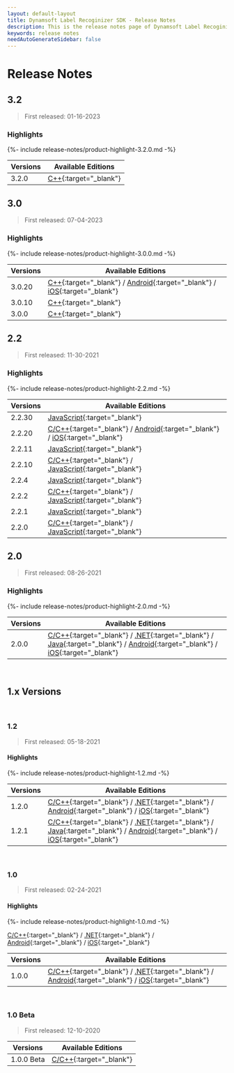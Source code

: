 ```yaml
---
layout: default-layout
title: Dynamsoft Label Recoginizer SDK - Release Notes
description: This is the release notes page of Dynamsoft Label Recoginizer SDK.
keywords: release notes
needAutoGenerateSidebar: false
---
```


# Release Notes

## 3.2

> First released: 01-16-2023

### Highlights

{%- include release-notes/product-highlight-3.2.0.md -%}

| Versions | Available Editions                                         |
| -------- | ---------------------------------------------------------- |
| 3.2.0    | [C++]({{site.cpp}}release-notes/cpp-3.html#320-01162024){:target="_blank"} |

## 3.0

> First released: 07-04-2023

### Highlights

{%- include release-notes/product-highlight-3.0.0.md -%}

| Versions | Available Editions                                         |
| -------- | ---------------------------------------------------------- |
| 3.0.20 | [C++]({{site.cpp}}release-notes/cpp-3.html#3020-10262023){:target="_blank"} / [Android]({{site.android}}release-notes/android-3.html#3020-12072023){:target="_blank"} / [iOS]({{site.objectivec-swift}}release-notes/ios-3.html#3020-12072023){:target="_blank"} |
| 3.0.10 | [C++]({{site.cpp}}release-notes/cpp-3.html#3010-08082023){:target="_blank"} |
| 3.0.0    | [C++]({{site.cpp}}release-notes/cpp-3.html#300-07042023){:target="_blank"} |

## 2.2

> First released: 11-30-2021

### Highlights

{%- include release-notes/product-highlight-2.2.md -%}

| Versions | Available Editions                                                                                                                                                                                                     |
| -------- | ---------------------------------------------------------------------------------------------------------------------------------------------------------------------------------------------------------------------- |
| 2.2.30   | [JavaScript]({{site.js}}release-notes/javascript-2.html#2211-07242023){:target="_blank"}                                                                                                                                                 |
| 2.2.20   | [C/C++]({{site.c-cplusplus}}release-notes/c-cpp-2.html#2220-09292022){:target="_blank"} / [Android]({{site.android}}release-notes/android-2.html#2220-09292022){:target="_blank"} / [iOS]({{site.objectivec-swift}}release-notes/ios-2.html#2220-09292022){:target="_blank"} |
| 2.2.11   | [JavaScript]({{site.js}}release-notes/javascript-2.html#2211-08082022){:target="_blank"}                                                                                                                                                 |
| 2.2.10   | [C/C++]({{site.c-cplusplus}}release-notes/c-cpp-2.html#2210-06212022){:target="_blank"} / [JavaScript]({{site.js}}release-notes/javascript-2.html#2210-06212022){:target="_blank"}                                                                         |
| 2.2.4    | [JavaScript]({{site.js}}release-notes/javascript-2.html#224-04142022){:target="_blank"}                                                                                                                                                  |
| 2.2.2    | [C/C++]({{site.c-cplusplus}}release-notes/c-cpp-2.html#222-03032022){:target="_blank"} / [JavaScript]({{site.js}}release-notes/javascript-2.html#222-03032022){:target="_blank"}                                                                           |
| 2.2.1    | [JavaScript]({{site.js}}release-notes/javascript-2.html#221-02232022){:target="_blank"}                                                                                                                                                  |
| 2.2.0    | [C/C++]({{site.c-cplusplus}}release-notes/c-cpp-2.html#20-11302021){:target="_blank"} / [JavaScript]({{site.js}}release-notes/javascript-2.html#220-12072021){:target="_blank"}                                                                            |

## 2.0
> First released: 08-26-2021

### Highlights

{%- include release-notes/product-highlight-2.0.md -%}

| Versions | Available Editions                                                                                                                                                                                                                                                                                                                             |
| -------- | ---------------------------------------------------------------------------------------------------------------------------------------------------------------------------------------------------------------------------------------------------------------------------------------------------------------------------------------------- |
| 2.0.0    | [C/C++]({{site.c-cplusplus}}release-notes/c-cpp-2.html#20-08262021){:target="_blank"} / [.NET]({{site.dotnet}}release-notes/dotnet-2.html#20-08262021){:target="_blank"} / [Java]({{site.java}}release-notes/java-2.html#20-08262021){:target="_blank"} / [Android]({{site.android}}release-notes/android-2.html#20-08262021){:target="_blank"} / [iOS]({{site.objectivec-swift}}release-notes/ios-2.html#20-08262021){:target="_blank"} |

&nbsp;

<div class="fold-panel-prefix"></div>

## 1.x Versions <i class="fa fa-caret-down"></i>

<div class="fold-panel-start"></div>

&nbsp;

### 1.2
> First released: 05-18-2021

#### Highlights

{%- include release-notes/product-highlight-1.2.md -%}

| Versions | Available Editions                                                                                                                                                                                                                                                                                                                                  |
| -------- | --------------------------------------------------------------------------------------------------------------------------------------------------------------------------------------------------------------------------------------------------------------------------------------------------------------------------------------------------- |
| 1.2.0    | [C/C++]({{site.c-cplusplus}}release-notes/c-cpp-1.html#12-05182021){:target="_blank"} / [.NET]({{site.dotnet}}release-notes/dotnet-1.html#12-05182021){:target="_blank"} / [Android]({{site.android}}release-notes/android-1.html#12-05182021){:target="_blank"} / [iOS]({{site.objectivec-swift}}release-notes/ios-1.html#12-05182021){:target="_blank"}                                                                   |
| 1.2.1    | [C/C++]({{site.c-cplusplus}}release-notes/c-cpp-1.html#121-06082021){:target="_blank"} / [.NET]({{site.dotnet}}release-notes/dotnet-1.html#121-06082021){:target="_blank"} / [Java]({{site.java}}release-notes/java-1.html#121-06082021){:target="_blank"} / [Android]({{site.android}}release-notes/android-1.html#121-06082021){:target="_blank"} / [iOS]({{site.objectivec-swift}}release-notes/ios-1.html#121-06082021){:target="_blank"} |

&nbsp;

### 1.0

> First released: 02-24-2021

#### Highlights

{%- include release-notes/product-highlight-1.0.md -%}

[C/C++]({{site.c-cplusplus}}release-notes/c-cpp-1.html#10-02242021){:target="_blank"} / [.NET]({{site.dotnet}}release-notes/dotnet-1.html#10-02242021){:target="_blank"} / [Android]({{site.android}}release-notes/android-1.html#10-02242021){:target="_blank"} / [iOS]({{site.objectivec-swift}}release-notes/ios-1.html#10-02242021){:target="_blank"}

| Versions | Available Editions                                                                                                                                                                                                                                                                |
| -------- | --------------------------------------------------------------------------------------------------------------------------------------------------------------------------------------------------------------------------------------------------------------------------------- |
| 1.0.0    | [C/C++]({{site.c-cplusplus}}release-notes/c-cpp-1.html#10-02242021){:target="_blank"} / [.NET]({{site.dotnet}}release-notes/dotnet-1.html#10-02242021){:target="_blank"} / [Android]({{site.android}}release-notes/android-1.html#10-02242021){:target="_blank"} / [iOS]({{site.objectivec-swift}}release-notes/ios-1.html#10-02242021){:target="_blank"} |

&nbsp;

### 1.0 Beta

> First released: 12-10-2020

| Versions   | Available Editions                                                       |
| ---------- | ------------------------------------------------------------------------ |
| 1.0.0 Beta | [C/C++]({{site.c-cplusplus}}release-notes/c-cpp-1.html#10-beta-12102020){:target="_blank"} |

<div class="fold-panel-end"></div>
